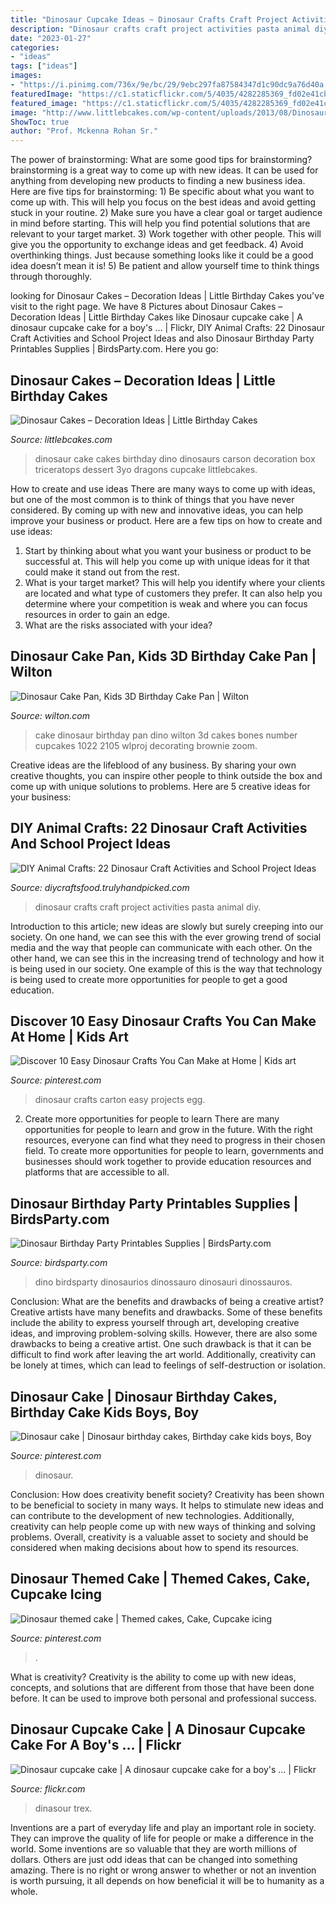```yaml
---
title: "Dinosaur Cupcake Ideas ~ Dinosaur Crafts Craft Project Activities Pasta Animal Diy"
description: "Dinosaur crafts craft project activities pasta animal diy"
date: "2023-01-27"
categories:
- "ideas"
tags: ["ideas"]
images:
- "https://i.pinimg.com/736x/9e/bc/29/9ebc297fa87584347d1c90dc9a76d40a.jpg"
featuredImage: "https://c1.staticflickr.com/5/4035/4282285369_fd02e41cb7_b.jpg"
featured_image: "https://c1.staticflickr.com/5/4035/4282285369_fd02e41cb7_b.jpg"
image: "http://www.littlebcakes.com/wp-content/uploads/2013/08/Dinosaur-Cake.jpg"
ShowToc: true
author: "Prof. Mckenna Rohan Sr."
---
```



The power of brainstorming: What are some good tips for brainstorming?
brainstorming is a great way to come up with new ideas. It can be used for anything from developing new products to finding a new business idea. Here are five tips for brainstorming: 1) Be specific about what you want to come up with. This will help you focus on the best ideas and avoid getting stuck in your routine. 2) Make sure you have a clear goal or target audience in mind before starting. This will help you find potential solutions that are relevant to your target market. 3) Work together with other people. This will give you the opportunity to exchange ideas and get feedback. 4) Avoid overthinking things. Just because something looks like it could be a good idea doesn’t mean it is! 5) Be patient and allow yourself time to think things through thoroughly.

	

		
looking for Dinosaur Cakes – Decoration Ideas | Little Birthday Cakes you've visit to the right page. We have 8 Pictures about Dinosaur Cakes – Decoration Ideas | Little Birthday Cakes like Dinosaur cupcake cake | A dinosaur cupcake cake for a boy&#039;s … | Flickr, DIY Animal Crafts: 22 Dinosaur Craft Activities and School Project Ideas and also Dinosaur Birthday Party Printables Supplies | BirdsParty.com. Here you go:
		
    
## Dinosaur Cakes – Decoration Ideas | Little Birthday Cakes

<img loading=lazy src="http://www.littlebcakes.com/wp-content/uploads/2013/08/Dinosaur-Cake.jpg" onerror="this.onerror=null;this.src='https://tse1.mm.bing.net/th?id=OIP.2GvFoZxQTsDTlRAQo2Fz5QHaFj&amp;pid=15.1';" alt="Dinosaur Cakes – Decoration Ideas | Little Birthday Cakes">

_Source: littlebcakes.com_

>dinosaur cake cakes birthday dino dinosaurs carson decoration box triceratops dessert 3yo dragons cupcake littlebcakes. 

	

How to create and use ideas
There are many ways to come up with ideas, but one of the most common is to think of things that you have never considered. By coming up with new and innovative ideas, you can help improve your business or product. Here are a few tips on how to create and use ideas: 
1. Start by thinking about what you want your business or product to be successful at. This will help you come up with unique ideas for it that could make it stand out from the rest. 
2. What is your target market? This will help you identify where your clients are located and what type of customers they prefer. It can also help you determine where your competition is weak and where you can focus resources in order to gain an edge. 
3. What are the risks associated with your idea?

    
## Dinosaur Cake Pan, Kids 3D Birthday Cake Pan | Wilton

<img loading=lazy src="https://www.wilton.com/dw/image/v2/AAWA_PRD/on/demandware.static/-/Sites-wilton-product-master/default/dwae4f8b2d/images/product/2105-1022/2105-1022_LS3.jpg?sw=800&amp;sh=800" onerror="this.onerror=null;this.src='https://tse2.mm.bing.net/th?id=OIP.5OoMpHwXwurP7Bgd1MopDwHaHa&amp;pid=15.1';" alt="Dinosaur Cake Pan, Kids 3D Birthday Cake Pan | Wilton">

_Source: wilton.com_

>cake dinosaur birthday pan dino wilton 3d cakes bones number cupcakes 1022 2105 wlproj decorating brownie zoom. 

	

Creative ideas are the lifeblood of any business. By sharing your own creative thoughts, you can inspire other people to think outside the box and come up with unique solutions to problems. Here are 5 creative ideas for your business: 

    
## DIY Animal Crafts: 22 Dinosaur Craft Activities And School Project Ideas

<img loading=lazy src="https://diycraftsfood.trulyhandpicked.com/wp-content/uploads/2016/06/Dinosaur-crafts_7q.jpg" onerror="this.onerror=null;this.src='https://tse1.mm.bing.net/th?id=OIP.-HG8MhPazykMFJ66kxUFsQHaJ4&amp;pid=15.1';" alt="DIY Animal Crafts: 22 Dinosaur Craft Activities and School Project Ideas">

_Source: diycraftsfood.trulyhandpicked.com_

>dinosaur crafts craft project activities pasta animal diy. 

	

Introduction to this article; new ideas are slowly but surely creeping into our society. On one hand, we can see this with the ever growing trend of social media and the way that people can communicate with each other. On the other hand, we can see this in the increasing trend of technology and how it is being used in our society. One example of this is the way that technology is being used to create more opportunities for people to get a good education.

    
## Discover 10 Easy Dinosaur Crafts You Can Make At Home | Kids Art

<img loading=lazy src="https://i.pinimg.com/736x/e6/97/59/e69759955f2c4ffe97d9a04d27a56612.jpg" onerror="this.onerror=null;this.src='https://tse4.mm.bing.net/th?id=OIP.ZSwcx8AesFsv_ENWbf8MJQHaJ4&amp;pid=15.1';" alt="Discover 10 Easy Dinosaur Crafts You Can Make at Home | Kids art">

_Source: pinterest.com_

>dinosaur crafts carton easy projects egg. 

	

2) Create more opportunities for people to learn
There are many opportunities for people to learn and grow in the future. With the right resources, everyone can find what they need to progress in their chosen field. To create more opportunities for people to learn, governments and businesses should work together to provide education resources and platforms that are accessible to all.

    
## Dinosaur Birthday Party Printables Supplies | BirdsParty.com

<img loading=lazy src="http://cdn.shopify.com/s/files/1/1644/7575/products/dinosaur-birthday-party-printables-ideas-supplies-shop-buy05_1024x1024.png?v=1481203522" onerror="this.onerror=null;this.src='https://tse3.mm.bing.net/th?id=OIP.Tu1KhFzXY5e8RgJPXZr-SgHaJ3&amp;pid=15.1';" alt="Dinosaur Birthday Party Printables Supplies | BirdsParty.com">

_Source: birdsparty.com_

>dino birdsparty dinosaurios dinossauro dinosauri dinossauros. 

	

Conclusion: What are the benefits and drawbacks of being a creative artist?
Creative artists have many benefits and drawbacks. Some of these benefits include the ability to express yourself through art, developing creative ideas, and improving problem-solving skills. However, there are also some drawbacks to being a creative artist. One such drawback is that it can be difficult to find work after leaving the art world. Additionally, creativity can be lonely at times, which can lead to feelings of self-destruction or isolation.

    
## Dinosaur Cake | Dinosaur Birthday Cakes, Birthday Cake Kids Boys, Boy

<img loading=lazy src="https://i.pinimg.com/736x/39/91/bc/3991bc2b19617b7a6cf2921197a348a5--dinosaur-cake-dinosaurs.jpg" onerror="this.onerror=null;this.src='https://tse2.mm.bing.net/th?id=OIP.sJaeLOxsSiHHQChSrzlbrgHaJ3&amp;pid=15.1';" alt="Dinosaur cake | Dinosaur birthday cakes, Birthday cake kids boys, Boy">

_Source: pinterest.com_

>dinosaur. 

	

Conclusion: How does creativity benefit society?
Creativity has been shown to be beneficial to society in many ways. It helps to stimulate new ideas and can contribute to the development of new technologies. Additionally, creativity can help people come up with new ways of thinking and solving problems. Overall, creativity is a valuable asset to society and should be considered when making decisions about how to spend its resources.

    
## Dinosaur Themed Cake | Themed Cakes, Cake, Cupcake Icing

<img loading=lazy src="https://i.pinimg.com/736x/9e/bc/29/9ebc297fa87584347d1c90dc9a76d40a.jpg" onerror="this.onerror=null;this.src='https://tse1.mm.bing.net/th?id=OIP.2WkJEOCTc435Do6QHUoF8QHaJ3&amp;pid=15.1';" alt="Dinosaur themed cake | Themed cakes, Cake, Cupcake icing">

_Source: pinterest.com_

>. 

	

What is creativity?
Creativity is the ability to come up with new ideas, concepts, and solutions that are different from those that have been done before. It can be used to improve both personal and professional success.

    
## Dinosaur Cupcake Cake | A Dinosaur Cupcake Cake For A Boy&#039;s … | Flickr

<img loading=lazy src="https://c1.staticflickr.com/5/4035/4282285369_fd02e41cb7_b.jpg" onerror="this.onerror=null;this.src='https://tse2.mm.bing.net/th?id=OIP.xX6iXILy7agrup5qTyQc1wHaJ4&amp;pid=15.1';" alt="Dinosaur cupcake cake | A dinosaur cupcake cake for a boy&#039;s … | Flickr">

_Source: flickr.com_

>dinasour trex. 

	

Inventions are a part of everyday life and play an important role in society. They can improve the quality of life for people or make a difference in the world. Some inventions are so valuable that they are worth millions of dollars. Others are just odd ideas that can be changed into something amazing. There is no right or wrong answer to whether or not an invention is worth pursuing, it all depends on how beneficial it will be to humanity as a whole.

